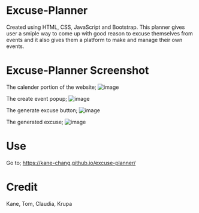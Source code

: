 # Excuse-Planner

Created using HTML, CSS, JavaScript and Bootstrap. This planner gives user a smiple way to come up with good reason to excuse themselves from events and it also gives them a platform to make and manage their own events.

# Excuse-Planner Screenshot

The calender portion of the website;
![image](https://github.com/kane-chang/excuse-planner/assets/4332402/d872f97f-7a70-4d0c-a9e2-96d347106791)



The create event popup;
![image](https://github.com/kane-chang/excuse-planner/assets/4332402/1e78066e-b50b-488f-9ed5-6f338d7693f3)




The generate excuse button;
![image](https://github.com/kane-chang/excuse-planner/assets/4332402/fc484d53-6943-44ff-b215-1fefa5ff2fb2)



The generated excuse;
![image](https://github.com/kane-chang/excuse-planner/assets/4332402/f585b554-5442-4978-a821-f95166152ca9)


# Use

Go to; https://kane-chang.github.io/excuse-planner/

# Credit 

Kane, Tom, Claudia, Krupa
